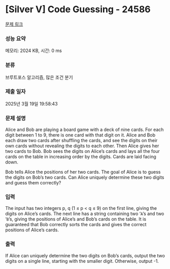 # [Silver V] Code Guessing - 24586 

[문제 링크](https://www.acmicpc.net/problem/24586) 

### 성능 요약

메모리: 2024 KB, 시간: 0 ms

### 분류

브루트포스 알고리즘, 많은 조건 분기

### 제출 일자

2025년 3월 19일 19:58:43

### 문제 설명

<p>Alice and Bob are playing a board game with a deck of nine cards. For each digit between 1 to 9, there is one card with that digit on it. Alice and Bob each draw two cards after shuffling the cards, and see the digits on their own cards without revealing the digits to each other. Then Alice gives her two cards to Bob. Bob sees the digits on Alice’s cards and lays all the four cards on the table in increasing order by the digits. Cards are laid facing down.</p>

<p>Bob tells Alice the positions of her two cards. The goal of Alice is to guess the digits on Bob’s two cards. Can Alice uniquely determine these two digits and guess them correctly?</p>

### 입력 

 <p>The input has two integers p, q (1 ≤ p < q ≤ 9) on the first line, giving the digits on Alice’s cards. The next line has a string containing two ‘<code>A</code>’s and two ‘<code>B</code>’s, giving the positions of Alice’s and Bob’s cards on the table. It is guaranteed that Bob correctly sorts the cards and gives the correct positions of Alice’s cards.</p>

### 출력 

 <p>If Alice can uniquely determine the two digits on Bob’s cards, output the two digits on a single line, starting with the smaller digit. Otherwise, output -1.</p>

